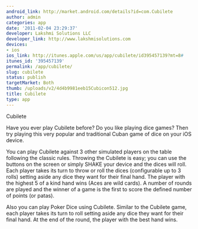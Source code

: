 ```yaml
---
android_link: http://market.android.com/details?id=com.Cubilete
author: admin
categories: app
date: '2011-02-04 23:29:37'
developer: Lakshmi Solutions LLC
developer_link: http://www.lakshmisolutions.com
devices: 
- ios
ios_link: http://itunes.apple.com/us/app/cubilete/id395457139?mt=8#
itunes_id: '395457139'
permalink: /app/cubilete/
slug: cubilete
status: publish
targetMarket: Both
thumb: /uploads/v2/4d4b9981eeb15Cubicon512.jpg
title: Cubilete
type: app
---
```


Cubilete

Have you ever play Cubilete before? Do you like playing dice games? Then try playing this very popular and traditional Cuban game of dice on your iOS device. 

You can play Cubilete against 3 other simulated players on the table following the classic rules. Throwing the Cubilete is easy; you can use the buttons on the screen or simply SHAKE your device and the dices will roll. Each player takes its turn to throw or roll the dices (configurable up to 3 rolls) setting aside any dice they want for their final hand. The player with the highest 5 of a kind hand wins (Aces are wild cards). A number of rounds are played and the winner of a game is the first to score the defined number of points (or patas).

Also you can play Poker Dice using Cubilete. Similar to the Cubilete game, each player takes its turn to roll setting aside any dice they want for their final hand. At the end of the round, the player with the best hand wins.
